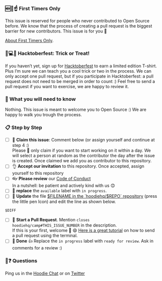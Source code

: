 <!-- this issue template is used by https://github.com/apps/first-timers -->

### 🆕🐥☝ First Timers Only
This issue is reserved for people who never contributed to Open Source before. We know that the process of creating a pull request is the biggest barrier for new contributors. This issue is for you 💝 

[About First Timers Only](http://www.firsttimersonly.com/).

### 🎃💻👕 Hacktoberfest: Trick or Treat!
If you haven’t yet, sign up for [Hacktoberfest](https://hacktoberfest.digitalocean.com/) to earn a limited edition T-shirt. Plus I’m sure we can teach you a cool trick or two in the process. We can only accept one pull request, but if you participate in Hacktoberfest: a pull request does not need to be merged in order to count :) Feel free to send a pull request if you want to exercise, we are happy to review it. 

### 🤔 What you will need to know
Nothing. This issue is meant to welcome you to Open Source :) We are happy to walk you trough the process.

### :clipboard: Step by Step
- [ ] 🙋 **Claim this issue**: Comment below (or assign yourself and continue at step 4 :)  
  Please 🙏 only claim if you want to start working on it within a day. We will select a person at random as the contributor the day after the issue is created. 
  Once claimed we add you as contributor to this repository.
- [ ] 👌 **Accept our invitation** to this repository. Once accepted, assign yourself to this repository
- [ ] 👓 **Please review** our [Code of Conduct](http://hood.ie/code-of-conduct/)  
  In a nutshell: be patient and actively kind with us 😊
- [ ] 🔄 **replace** the `available` label with `in progress`.
- [ ] 📝 **Update** the file [$FILENAME in the `hoodiehq/$REPO` repository]($BRANCH_URL) (press the little pen Icon) and edit the line as shown below.

```diff
$DIFF
```

- [ ] 🔀 **Start a Pull Request**. Mention `closes hoodiehq/camp#THIS_ISSUE_NUMBER` in the description.  
  If this is your first, welcome :tada: :smile: [Here is a great tutorial](https://egghead.io/series/how-to-contribute-to-an-open-source-project-on-github) on how to send a pull request using the terminal.
- [ ] 🏁 **Done** :+1: Replace the `in progress` label with `ready for review`. Ask in comments for a review :)

### 🤔❓ Questions

Ping us in the [Hoodie Chat](http://hood.ie/chat/) or on [Twitter](https://twitter.com/hoodiehq/)
